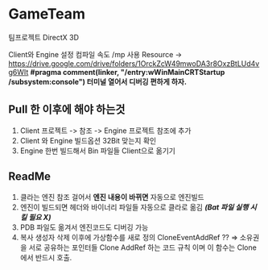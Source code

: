 # GameTeam
팀프로젝트 DirectX 3D

Client와 Engine 설정 컴파일 속도 /mp 사용
Resource -> https://drive.google.com/drive/folders/1OrckZcW49mwoDA3r8OxzBtLUd4vg6WIt
**#pragma comment(linker, "/entry:wWinMainCRTStartup /subsystem:console") 터미널 열어서 디버깅 편하게 하자.** 


## Pull 한 이후에 해야 하는것
1. Client 프로젝트 -> 참조 -> Engine 프로젝트 참조에 추가
2. Client 와 Engine 빌드옵션 32Bit 맞는지 확인
3. Engine 한번 빌드해서 Bin 파일들 Client으로 옮기기

## ReadMe
1. 클라는 엔진 참조 걸어서 **엔진 내용이 바뀌면** 자동으로 엔진빌드
2. 엔진이 빌드되면 헤더와 바이너리 파일들 자동으로 클라로 옮김 ***(Bat 파일 실행 시킬 필요 X)***
3. PDB 파일도 옮겨서 엔진코드도 디버깅 가능
4. 복사 생성자 삭제 이후에  가상함수를 새로 정의 CloneEventAddRef ?? =>  소유권을 서로 공유하는 포인터들 Clone  AddRef 하는 코드 규칙 이며 이 함수는 Clone 에서 반드시 호출.
